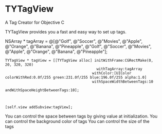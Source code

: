 # TYTagView
A Tag Creator for Objective C


TYTagView provides you a fast and easy way to set up tags.


NSArray * tagArray = @[@"Golf", @"Soccer", @"Movies", @"Apple", @"Orange", @"Banana", @"Pineapple", @"Golf", @"Soccer", @"Movies", @"Apple", @"Orange", @"Banana", @"Pineapple"];
    
    
    TYTagView * tagView = [[TYTagView alloc] initWithFrame:CGRectMake(0, 20, 320, 320)
                                              withTagArray:tagArray
                                            withColor:[UIColor colorWithRed:0.0f/255 green:231.0f/255 blue:196.0f/255 alpha:1.0] 
                                            withSpaceWidthBetweenTags:10 
                                            andWithSpaceHeightBetweenTags:10];
    
    
    
    [self.view addSubview:tagView];
    
    
You can control the space between tags by giving value at initialization.
You can control the background color of tags
You can control the size of the tags
